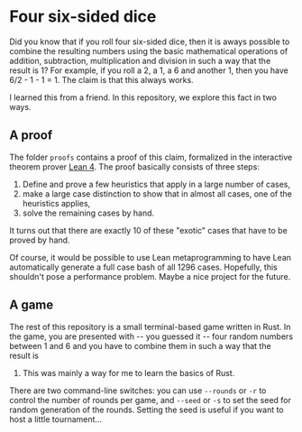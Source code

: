 # Four six-sided dice

Did you know that if you roll four six-sided dice, then it is aways possible to
combine the resulting numbers using the basic mathematical operations of
addition, subtraction, multiplication and division in such a way that the
result is 1? For example, if you roll a 2, a 1, a 6 and another 1, then you
have 6/2 - 1 - 1 = 1. The claim is that this always works.

I learned this from a friend. In this repository, we explore this fact in two
ways.

## A proof

The folder `proofs` contains a proof of this claim, formalized in the
interactive theorem prover [Lean 4](https://leanprover-community.github.io/).
The proof basically consists of three steps:

1. Define and prove a few heuristics that apply in a large number of cases,
2. make a large case distinction to show that in almost all cases, one of the
   heuristics applies,
3. solve the remaining cases by hand.

It turns out that there are exactly 10 of these "exotic" cases that have to be
proved by hand.

Of course, it would be possible to use Lean metaprogramming to have Lean
automatically generate a full case bash of all 1296 cases. Hopefully, this
shouldn't pose a performance problem. Maybe a nice project for the future.

## A game

The rest of this repository is a small terminal-based game written in Rust. In
the game, you are presented with -- you guessed it -- four random numbers
between 1 and 6 and you have to combine them in such a way that the result is
1. This was mainly a way for me to learn the basics of Rust.

There are two command-line switches: you can use `--rounds` or `-r` to control
the number of rounds per game, and `--seed` or `-s` to set the seed for random
generation of the rounds. Setting the seed is useful if you want to host a
little tournament...
